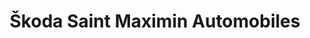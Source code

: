 ---
title: "Škoda Saint Maximin Automobiles"
url: /saint-maximin/skoda-saint-maximin-automobiles/
shop: Autohaus
---
